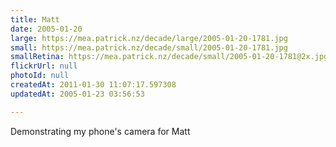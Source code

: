 ```yaml
---
title: Matt
date: 2005-01-20
large: https://mea.patrick.nz/decade/large/2005-01-20-1781.jpg
small: https://mea.patrick.nz/decade/small/2005-01-20-1781.jpg
smallRetina: https://mea.patrick.nz/decade/small/2005-01-20-1781@2x.jpg
flickrUrl: null
photoId: null
createdAt: 2011-01-30 11:07:17.597308
updatedAt: 2005-01-23 03:56:53

---
```

Demonstrating my phone's camera for Matt
